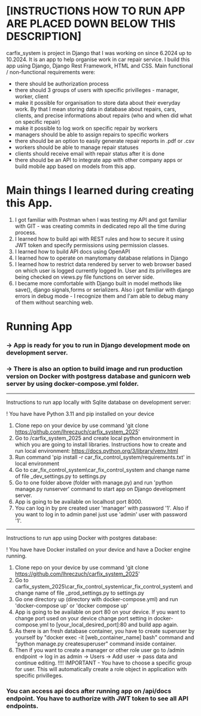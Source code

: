 # [INSTRUCTIONS HOW TO RUN APP ARE PLACED DOWN BELOW THIS DESCRIPTION]

carfix_system is project in Django that I was working on since 6.2024 up to 10.2024.
It is an app to help organise work in car repair service. I build this app using Django, Django Rest Framework, HTML and CSS.
Main functional / non-functional requirements were:
- there should be authorization process
- there should 3 groups of users with specific privilleges - manager, worker, client
- make it possible for organisation to store data about their everyday work. By that I mean storing data in database about repairs, cars, clients, and precise informations about repairs (who and when did what on specific repair)
- make it possible to log work on specific repair by workers
- managers should be able to assign repairs to specific workers
- there should be an option to easily generate repair reports in .pdf or .csv
- workers should be able to manage repair statuses
- clients should receive email with repair status after it is done
- there should be an API to integrate app with other company apps or build mobile app based on models from this app.

# Main things I learned during creating this App.

1. I got familiar with Postman when I was testing my API and got familiar with GIT - was creating commits in dedicated repo all the time during process.
2. I learned how to build api with REST rules and how to secure it using JWT token and specify permissions using permission classes.
3. I learned how to build API docs using OpenAPI
4. I learned how to operate on manytomany database relations in Django 
5. I learned how to restrict data rendered by server to web browser based on which user is logged currently logged In. User and its privilleges are being checked on views.py file functions on server side.
6. I became more comfortable with Django built in model methods like save(), django signals,forms or serializers. Also i got familiar with django errors in debug mode - I recognize them and I'am able to debug many of them without searching web.

# Running App
### -> App is ready for you to run in Django development mode on development server. 
### -> There is also an option to build image and run production version on Docker with postgress database and gunicorn web server by using docker-compose.yml folder.
_______________________________
Instructions to run app locally with Sqlite database on development server:

! You have have Python 3.11 and pip installed on your device

1. Clone repo on your device by use command 'git clone https://github.com/lhreczuch/carfix_system_2025'
2. Go to /carfix_system_2025 and create local python environment in which you are going to install libraries. Instructions how to create and run local environment: https://docs.python.org/3/library/venv.html
3. Run command 'pip install -r car_fix_control_system/requirements.txt' in local environment
4. Go to car_fix_control_system\car_fix_control_system and change name of file _dev_settings.py to settings.py
6. Go to one folder above (folder with manage.py) and run 'python manage.py runserver' command to start app on Django development server.
7. App is going to be available on localhost port 8000.
8. You can log in by pre created user 'manager' with password '1'. Also if you want to log in to admin panel just use 'admin' user with password '1'.

_______________________________
Instructions to run app using Docker with postgres database:

! You have have Docker installed on your device and have a Docker engine running.

1. Clone repo on your device by use command 'git clone https://github.com/lhreczuch/carfix_system_2025'
2. Go to carfix_system_2025\car_fix_control_system\car_fix_control_system\ and change name of file _prod_settings.py to settings.py
3. Go one directory up (directory with docker-compose.yml) and run 'docker-compose up' or 'docker compose up'
4. App is going to be available on port 80 on your device. If you want to change port used on your device change port setting in docker-compose.yml to [your_local_desired_port]:80 and build app again.
5. As there is an fresh database container, you have to create superuser by yourself by "docker exec -it [web_container_name] bash" command and "python manage.py createsuperuser" command inside container.
6. Then if you want to create a manager or other role user go to /admin endpoint -> log in as admin -> Users -> Add user -> pass data and continue editing.
   !!!! IMPORTANT - You have to choose a specific group for user. This will automatically create a role object in application with specific privilleges.

### You can access api docs after running app on /api/docs endpoint. You have to authorize with JWT token to see all API endpoints.

